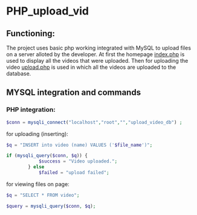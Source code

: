 # PHP_upload_vid

## Functioning:

The project uses basic php working integrated with MySQL to upload files on a server alloted by the developer.
At first the homepage [index.php](https://github.com/007tickooayush/PHP_upload_vid/blob/master/index.php) is used to display all the videos that were uploaded.
Then for uploading the video [upload.php](https://github.com/007tickooayush/PHP_upload_vid/blob/master/upload.php) is used in which all the videos are uploaded to the database.

## MYSQL integration and commands

### PHP integration:

```php
$conn = mysqli_connect("localhost","root","","upload_video_db") ;
```

for uploading (inserting):

```php
$q = "INSERT into video (name) VALUES ('$file_name')";

if (mysqli_query($conn, $q)) {
            $success = "Video uploaded.";
        } else
            $failed = "upload failed";
```

for viewing files on page:

```php
$q = "SELECT * FROM video";

$query = mysqli_query($conn, $q);

```

